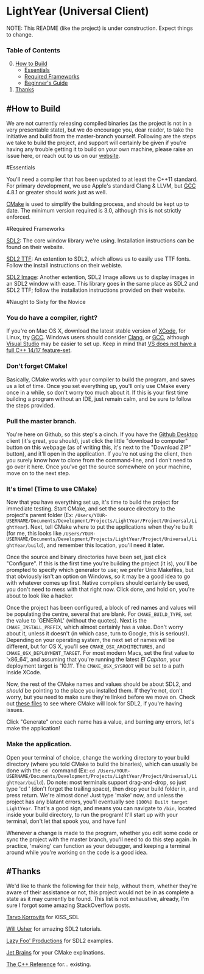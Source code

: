 # LightYear (Universal Client)

NOTE: This README (like the project) is under construction. Expect things to change.



### Table of Contents

0. [How to Build](#how-to-build)
	* [Essentials](#essentials)
	* [Required Frameworks](#required-frameworks)
	* [Beginner's Guide](#naught-to-sixty-for-the-novice)
1. [Thanks](#thanks)


#How to Build
---
We are not currently releasing compiled binaries (as the project is not in a very presentable state), but we do encourage you, dear reader, to take the initiative and build from the master-branch yourself. Following are the steps we take to build the project, and support will certainly be given if you're having any trouble getting it to build on your own machine, please raise an issue here, or reach out to us on our [website](https://2catstudios.github.io/main.html).

#Essentials

You'll need a compiler that has been updated to at least the C++11 standard. For primary development, we use Apple's standard Clang & LLVM, but [GCC](https://gcc.gnu.org) 4.8.1 or greater should work just as well.

[CMake](https://cmake.org) is used to simplify the building process, and should be kept up to date. The minimum version required is 3.0, although this is not strictly enforced.

#Required Frameworks

[SDL2](https://www.libsdl.org/download-2.0.php): The core window library we're using. Installation instructions can be found on their website.

[SDL2 TTF](https://www.libsdl.org/projects/SDL_ttf/): An extention to SDL2, which allows us to easily use TTF fonts. Follow the install instructions on their webiste.

[SDL2 Image](https://www.libsdl.org/projects/SDL_image/): Another extention, SDL2 Image allows us to display images in an SDL2 window with ease. This library goes in the same place as SDL2 and SDL2 TTF; follow the installation instructions provided on their website.

#Naught to Sixty for the Novice
### You do have a compiler, right?
If you're on Mac OS X, download the latest stable version of [XCode](https://developer.apple.com/xcode/), for Linux, try [GCC](https://gcc.gnu.org). Windows users should consider [Clang](http://clang.llvm.org), or [GCC](https://gcc.gnu.org), although [Visual Studio](https://www.visualstudio.com) may be easier to set up. Keep in mind that [VS does not have a full C++ 14/17 feature-set](https://msdn.microsoft.com/en-us/library/hh567368.aspx).

### Don't forget CMake!
Basically, CMake works with your compiler to build the program, and saves us a lot of time. Once you set everything up, you'll only use CMake every once in a while, so don't worry too much about it. If this is your first time building a program without an IDE, just remain calm, and be sure to follow the steps provided.

### Pull the master branch.
You're here on Github, so this step's a cinch. If you have the [Github Desktop](https://desktop.github.com) client (it's great, you should), just click the little "download to computer" button on this webpage (as of writing this, it's next to the "Download ZIP" button), and it'll open in the application. If you're not using the client, then you surely know how to clone from the command-line, and I don't need to go over it here. Once you've got the source somewhere on your machine, move on to the next step.

### It's time! (Time to use CMake)
Now that you have everything set up, it's time to build the project for immediate testing. Start CMake, and set the source directory to the project's parent folder (Ex: `/Users/YOUR-USERNAME/Documents/Development/Projects/LightYear/Project/Universal/LightYear`). Next, tell CMake where to put the applications when they're built (for me, this looks like `/Users/YOUR-USERNAME/Documents/Development/Projects/LightYear/Project/Universal/LightYear/build`), and remember this location, you'll need it later.

Once the source and binary directories have been set, just click "Configure". If this is the first time you're building the project (it is), you'll be prompted to specify which generator to use; we prefer Unix Makefiles, but that obviously isn't an option on Windows, so it may be a good idea to go with whatever comes up first. Native compilers should certainly be used, you don't need to mess with that right now. Click done, and hold on, you're about to look like a hacker.

Once the project has been configured, a block of red names and values will be populating the centre, several that are blank. For `CMAKE_BUILD_TYPE`, set the value to 'GENERAL' (without the quotes). Next is the `CMAKE_INSTALL_PREFIX`, which almost certainly has a value. Don't worry about it, unless it doesn't (in which case, turn to Google, this is serious!). Depending on your operating system, the next set of names will be different, but for OS X, you'll see `CMAKE_OSX_ARCHITECTURES`, and `CMAKE_OSX_DEPLOYMENT_TARGET`. For most modern Macs, set the first value to 'x86_64', and assuming that you're running the latest *El Capitan*, your deployment target is '10.11'. The `CMAKE_OSX_SYSROOT` will be set to a path inside XCode.

Now, the rest of the CMake names and values should be about SDL2, and *should* be pointing to the place you installed them. If they're not, don't worry, but you need to make sure they're linked before we move on. Check out [these files](https://github.com/2CatStudios/LightYear/tree/master/Project/Universal/LightYear/cmake) to see where CMake will look for SDL2, if you're having issues.

Click "Generate" once each name has a value, and barring any errors, let's make the application!

### Make the application.
Open your terminal of choice, change the working directory to your build directory (where you told CMake to build the binaries), which can usually be done with the `cd ` command (Ex: `cd /Users/YOUR-USERNAME/Documents/Development/Projects/LightYear/Project/Universal/LightYear/build`). Do note: most terminals support drag-and-drop, so just type 'cd ' (don't forget the trailing space), then drop your build folder in, and press return. We're almost done! Just type 'make' now, and unless the project has any blatant errors, you'll eventually see `[100%] Built target LightYear`. That's a good sign, and means you can navigate to `/bin`, located inside your build directory, to run the program! It'll start up with your terminal, don't let that spook you, and have fun!

Whenever a change is made to the program, whether you edit some code or sync the project with the master branch, you'll need to do this step again. In practice, 'making' can function as your debugger, and keeping a terminal around while you're working on the code is a good idea.


#Thanks
---
We'd like to thank the following for their help, without them, whether they're aware of their assistance or not, this project would not be in as complete a state as it may currently be found. This list is not exhaustive, already, I'm sure I forgot some amazing StackOverflow posts.

[Tarvo Korrovits](https://github.com/actsl/kiss_sdl) for KISS_SDL

[Will Usher](http://www.willusher.io) for amazing SDL2 tutorials.

[Lazy Foo' Productions](http://lazyfoo.net) for SDL2 examples.

[Jet Brains](https://www.jetbrains.com) for your CMake explinations.

[The C++ Reference](http://en.cppreference.com/w/) for... existing.
